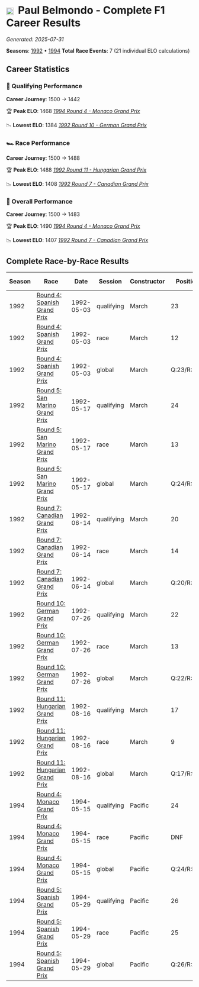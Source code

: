 # <img src="https://upload.wikimedia.org/wikipedia/commons/c/c3/Flag_of_France.svg" alt="France" width="20" height="auto" style="vertical-align: middle; margin-right: 5px;" onerror="this.outerHTML='🇫🇷'; this.style.marginRight='5px';"/> Paul Belmondo - Complete F1 Career Results

*Generated: 2025-07-31*

**Seasons**: [1992](../seasons/1992-season-report) • [1994](../seasons/1994-season-report)
**Total Race Events**: 7 (21 individual ELO calculations)

## Career Statistics

### 🏁 Qualifying Performance
**Career Journey**: 1500 → 1442

🏆 **Peak ELO**: 1468
   *[1994 Round 4 - Monaco Grand Prix](../seasons/1994-season-report#round-4-monaco-grand-prix)*

📉 **Lowest ELO**: 1384
   *[1992 Round 10 - German Grand Prix](../seasons/1992-season-report#round-10-german-grand-prix)*

### 🏎️ Race Performance
**Career Journey**: 1500 → 1488

🏆 **Peak ELO**: 1488
   *[1992 Round 11 - Hungarian Grand Prix](../seasons/1992-season-report#round-11-hungarian-grand-prix)*

📉 **Lowest ELO**: 1408
   *[1992 Round 7 - Canadian Grand Prix](../seasons/1992-season-report#round-7-canadian-grand-prix)*

### 🌟 Overall Performance
**Career Journey**: 1500 → 1483

🏆 **Peak ELO**: 1490
   *[1994 Round 4 - Monaco Grand Prix](../seasons/1994-season-report#round-4-monaco-grand-prix)*

📉 **Lowest ELO**: 1407
   *[1992 Round 7 - Canadian Grand Prix](../seasons/1992-season-report#round-7-canadian-grand-prix)*


## Complete Race-by-Race Results

| Season | Race | Date | Session | Constructor | Position | Starting ELO | ELO Change | Final ELO | Teammate |
|--------|------|------|---------|-------------|----------|--------------|------------|-----------|----------|
| 1992 | [Round 4: Spanish Grand Prix](../seasons/1992-season-report#round-4-spanish-grand-prix) | 1992-05-03 | qualifying | March | 23 | 1500 | -38 | 1462 | <img src="https://upload.wikimedia.org/wikipedia/commons/4/41/Flag_of_Austria.svg" alt="Austria" width="20" height="auto" style="vertical-align: middle; margin-right: 5px;" onerror="this.outerHTML='🇦🇹'; this.style.marginRight='5px';"/> Karl Wendlinger |
| 1992 | [Round 4: Spanish Grand Prix](../seasons/1992-season-report#round-4-spanish-grand-prix) | 1992-05-03 | race | March | 12 | 1500 | -37 | 1463 | <img src="https://upload.wikimedia.org/wikipedia/commons/4/41/Flag_of_Austria.svg" alt="Austria" width="20" height="auto" style="vertical-align: middle; margin-right: 5px;" onerror="this.outerHTML='🇦🇹'; this.style.marginRight='5px';"/> Karl Wendlinger |
| 1992 | [Round 4: Spanish Grand Prix](../seasons/1992-season-report#round-4-spanish-grand-prix) | 1992-05-03 | global | March | Q:23/R:12 | 1500 | -37 | 1463 | <img src="https://upload.wikimedia.org/wikipedia/commons/4/41/Flag_of_Austria.svg" alt="Austria" width="20" height="auto" style="vertical-align: middle; margin-right: 5px;" onerror="this.outerHTML='🇦🇹'; this.style.marginRight='5px';"/> Karl Wendlinger |
| 1992 | [Round 5: San Marino Grand Prix](../seasons/1992-season-report#round-5-san-marino-grand-prix) | 1992-05-17 | qualifying | March | 24 | 1462 | -31 | 1431 | <img src="https://upload.wikimedia.org/wikipedia/commons/4/41/Flag_of_Austria.svg" alt="Austria" width="20" height="auto" style="vertical-align: middle; margin-right: 5px;" onerror="this.outerHTML='🇦🇹'; this.style.marginRight='5px';"/> Karl Wendlinger |
| 1992 | [Round 5: San Marino Grand Prix](../seasons/1992-season-report#round-5-san-marino-grand-prix) | 1992-05-17 | race | March | 13 | 1463 | -30 | 1433 | <img src="https://upload.wikimedia.org/wikipedia/commons/4/41/Flag_of_Austria.svg" alt="Austria" width="20" height="auto" style="vertical-align: middle; margin-right: 5px;" onerror="this.outerHTML='🇦🇹'; this.style.marginRight='5px';"/> Karl Wendlinger |
| 1992 | [Round 5: San Marino Grand Prix](../seasons/1992-season-report#round-5-san-marino-grand-prix) | 1992-05-17 | global | March | Q:24/R:13 | 1463 | -30 | 1432 | <img src="https://upload.wikimedia.org/wikipedia/commons/4/41/Flag_of_Austria.svg" alt="Austria" width="20" height="auto" style="vertical-align: middle; margin-right: 5px;" onerror="this.outerHTML='🇦🇹'; this.style.marginRight='5px';"/> Karl Wendlinger |
| 1992 | [Round 7: Canadian Grand Prix](../seasons/1992-season-report#round-7-canadian-grand-prix) | 1992-06-14 | qualifying | March | 20 | 1431 | -25 | 1405 | <img src="https://upload.wikimedia.org/wikipedia/commons/4/41/Flag_of_Austria.svg" alt="Austria" width="20" height="auto" style="vertical-align: middle; margin-right: 5px;" onerror="this.outerHTML='🇦🇹'; this.style.marginRight='5px';"/> Karl Wendlinger |
| 1992 | [Round 7: Canadian Grand Prix](../seasons/1992-season-report#round-7-canadian-grand-prix) | 1992-06-14 | race | March | 14 | 1433 | -25 | 1408 | <img src="https://upload.wikimedia.org/wikipedia/commons/4/41/Flag_of_Austria.svg" alt="Austria" width="20" height="auto" style="vertical-align: middle; margin-right: 5px;" onerror="this.outerHTML='🇦🇹'; this.style.marginRight='5px';"/> Karl Wendlinger |
| 1992 | [Round 7: Canadian Grand Prix](../seasons/1992-season-report#round-7-canadian-grand-prix) | 1992-06-14 | global | March | Q:20/R:14 | 1432 | -25 | 1407 | <img src="https://upload.wikimedia.org/wikipedia/commons/4/41/Flag_of_Austria.svg" alt="Austria" width="20" height="auto" style="vertical-align: middle; margin-right: 5px;" onerror="this.outerHTML='🇦🇹'; this.style.marginRight='5px';"/> Karl Wendlinger |
| 1992 | [Round 10: German Grand Prix](../seasons/1992-season-report#round-10-german-grand-prix) | 1992-07-26 | qualifying | March | 22 | 1405 | -21 | 1384 | <img src="https://upload.wikimedia.org/wikipedia/commons/4/41/Flag_of_Austria.svg" alt="Austria" width="20" height="auto" style="vertical-align: middle; margin-right: 5px;" onerror="this.outerHTML='🇦🇹'; this.style.marginRight='5px';"/> Karl Wendlinger |
| 1992 | [Round 10: German Grand Prix](../seasons/1992-season-report#round-10-german-grand-prix) | 1992-07-26 | race | March | 13 | 1408 | +43 | 1452 | <img src="https://upload.wikimedia.org/wikipedia/commons/4/41/Flag_of_Austria.svg" alt="Austria" width="20" height="auto" style="vertical-align: middle; margin-right: 5px;" onerror="this.outerHTML='🇦🇹'; this.style.marginRight='5px';"/> Karl Wendlinger |
| 1992 | [Round 10: German Grand Prix](../seasons/1992-season-report#round-10-german-grand-prix) | 1992-07-26 | global | March | Q:22/R:13 | 1407 | +24 | 1431 | <img src="https://upload.wikimedia.org/wikipedia/commons/4/41/Flag_of_Austria.svg" alt="Austria" width="20" height="auto" style="vertical-align: middle; margin-right: 5px;" onerror="this.outerHTML='🇦🇹'; this.style.marginRight='5px';"/> Karl Wendlinger |
| 1992 | [Round 11: Hungarian Grand Prix](../seasons/1992-season-report#round-11-hungarian-grand-prix) | 1992-08-16 | qualifying | March | 17 | 1384 | +46 | 1431 | <img src="https://upload.wikimedia.org/wikipedia/commons/4/41/Flag_of_Austria.svg" alt="Austria" width="20" height="auto" style="vertical-align: middle; margin-right: 5px;" onerror="this.outerHTML='🇦🇹'; this.style.marginRight='5px';"/> Karl Wendlinger |
| 1992 | [Round 11: Hungarian Grand Prix](../seasons/1992-season-report#round-11-hungarian-grand-prix) | 1992-08-16 | race | March | 9 | 1452 | +36 | 1488 | <img src="https://upload.wikimedia.org/wikipedia/commons/4/41/Flag_of_Austria.svg" alt="Austria" width="20" height="auto" style="vertical-align: middle; margin-right: 5px;" onerror="this.outerHTML='🇦🇹'; this.style.marginRight='5px';"/> Karl Wendlinger |
| 1992 | [Round 11: Hungarian Grand Prix](../seasons/1992-season-report#round-11-hungarian-grand-prix) | 1992-08-16 | global | March | Q:17/R:9 | 1431 | +39 | 1470 | <img src="https://upload.wikimedia.org/wikipedia/commons/4/41/Flag_of_Austria.svg" alt="Austria" width="20" height="auto" style="vertical-align: middle; margin-right: 5px;" onerror="this.outerHTML='🇦🇹'; this.style.marginRight='5px';"/> Karl Wendlinger |
| 1994 | [Round 4: Monaco Grand Prix](../seasons/1994-season-report#round-4-monaco-grand-prix) | 1994-05-15 | qualifying | Pacific | 24 | 1500 | -32 | 1468 | Bertrand Gachot |
| 1994 | [Round 4: Monaco Grand Prix](../seasons/1994-season-report#round-4-monaco-grand-prix) | 1994-05-15 | race | Pacific | DNF | 1500 | N/A | 1500 | Bertrand Gachot |
| 1994 | [Round 4: Monaco Grand Prix](../seasons/1994-season-report#round-4-monaco-grand-prix) | 1994-05-15 | global | Pacific | Q:24/R:DNF | 1500 | -10 | 1490 | Bertrand Gachot |
| 1994 | [Round 5: Spanish Grand Prix](../seasons/1994-season-report#round-5-spanish-grand-prix) | 1994-05-29 | qualifying | Pacific | 26 | 1468 | -26 | 1442 | Bertrand Gachot |
| 1994 | [Round 5: Spanish Grand Prix](../seasons/1994-season-report#round-5-spanish-grand-prix) | 1994-05-29 | race | Pacific | 25 | 1500 | N/A | 1500 | Bertrand Gachot |
| 1994 | [Round 5: Spanish Grand Prix](../seasons/1994-season-report#round-5-spanish-grand-prix) | 1994-05-29 | global | Pacific | Q:26/R:25 | 1490 | -8 | 1483 | Bertrand Gachot |

